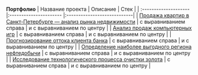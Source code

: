 **Портфолио**
| Название проекта      | Описание           | Стек                   |
| :-------------------- |:---------------------- |:----------------------------|
| [Продажа квартир в Санкт-Петербурге — анализ рынка недвижимости](https://github.com/AnnaTrampa/Portfolio/tree/main/Apartment_Listings_EDA_Progect) | с выравниванием справа | и с выравниванием по центру |
| [Анализ продаж компьютерных игр](адрес://ссылки.здесь "Заголовок ссылки") | с выравниванием справа | и с выравниванием по центру |
| [Прогнозирование оттока клиента банка](адрес://ссылки.здесь "Заголовок ссылки") | с выравниванием справа | и с выравниванием по центру |
| [Определение наиболее выгодного региона нефтедобычи](адрес://ссылки.здесь "Заголовок ссылки") | с выравниванием справа | и с выравниванием по центру |
| [Исследование технологического процесса очистки золота](адрес://ссылки.здесь "Заголовок ссылки") | с выравниванием справа | и с выравниванием по центру |

```python

```
